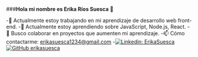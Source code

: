 ###**Hola mi nombre es Erika Ríos Suesca** 👋

-🔭 Actualmente estoy trabajando en mi aprendizaje de desarrollo web front-end.
-🌱 Actualmente estoy aprendiendo sobre JavaScript, Node.js, React.
-👯 Busco colaborar en proyectos que aumenten mi aprendizaje.
-📫 Cómo contactarme: erikasuesca1234@gmail.com
-[![Linkedin: ErikaSuesca](https://img.shields.io/badge/-ErikaSuesca-blue?style=flat-square&logo=Linkedin&logoColor=white&link=https://www.linkedin.com/in/erika-rios-suesca/)](https://www.linkedin.com/in/erika-rios-suesca/)
[![GitHub erikasuesca](https://img.shields.io/github/followers/erikasuesca?label=follow&style=social)](https://github.com/ErikaSuesca)
